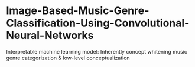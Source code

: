 # Image-Based-Music-Genre-Classification-Using-Convolutional-Neural-Networks
Interpretable machine learning model: Inherently concept whitening music genre categorization &amp; low-level conceptualization
